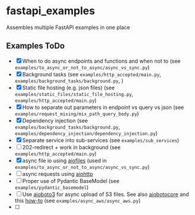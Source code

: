 # fastapi_examples
Assembles multiple FastAPI examples in one place

## Examples ToDo

- [x] When to do async endpoints and functions and when not to (see 
      `examples/to_async_or_not_to_async/async_vs_sync.py`)
- [x] Background tasks (see `examples/http_accepted/main.py`, 
      `examples/background_tasks/background.py`, )
- [x] Static file hosting (e.g. json files) (see 
      `examples/static_files/static_file_hosting.py`,
      `examples/http_accepted/main.py`)
- [x] How to separate out parameters in endpoint vs query vs json (see 
      `examples/request_mixing/mix_path_query_body.py`)
- [x] Dependency injection (see `examples/background_tasks/background.py`, 
      `examples/dependency_injection/dependency_injection.py`)
- [x] Separate service into sub-services (see `examples/sub_services`)
- [ ] 202-redirect + work in background (see `examples/http_accepted/main.py`)
- [x] async file io using [aiofiles](https://github.com/Tinche/aiofiles) 
      (used in `examples/to_async_or_not_to_async/async_vs_sync.py`)
- [ ] async requests using [aiohttp](https://github.com/aio-libs/aiohttp)
- [ ] Proper use of Pydantic BaseModel (see `examples/pydantic_basemodel`)
- [ ] Use [aioboto3](https://github.com/terrycain/aioboto3) for async 
      upload of S3 files. See also 
      [aiobotocore](https://github.com/aio-libs/aiobotocore) and this
      [how-to](https://medium.com/tysonworks/concurrency-with-boto3-41cfa300aab4)
      (see `examples/async_aws/async_aws.py`)
- [ ]
